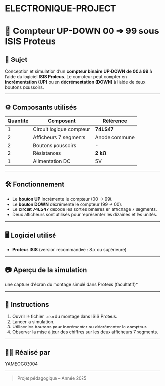 # ELECTRONIQUE-PROJECT

# 🔢 Compteur UP-DOWN 00 ➔ 99 sous ISIS Proteus

## 📝 Sujet

Conception et simulation d’un **compteur binaire UP-DOWN de 00 à 99** à l’aide du logiciel **ISIS Proteus**. Le compteur peut compter en **incrémentation (UP)** ou en **décrémentation (DOWN)** à l’aide de deux boutons poussoirs.

---

## ⚙️ Composants utilisés

| Quantité | Composant               | Référence     |
|----------|--------------------------|----------------|
| 1        | Circuit logique compteur | **74LS47**     |
| 2        | Afficheurs 7 segments    | Anode commune |
| 2        | Boutons poussoirs        | -              |
| 2        | Résistances              | **2 kΩ**       |
| 1        | Alimentation DC          | 5V             |

---

## 🛠️ Fonctionnement

- Le **bouton UP** incrémente le compteur (00 → 99).
- Le **bouton DOWN** décrémente le compteur (99 → 00).
- Le **circuit 74LS47** décode les sorties binaires en affichage 7 segments.
- Deux afficheurs sont utilisés pour représenter les dizaines et les unités.

---

## 🖥️ Logiciel utilisé

- **Proteus ISIS** (version recommandée : 8.x ou supérieure)

---

## 📷 Aperçu de la simulation

une capture d’écran du montage simulé dans Proteus (facultatif)*

---

## 🔧 Instructions

1. Ouvrir le fichier `.dsn` du montage dans ISIS Proteus.
2. Lancer la simulation.
3. Utiliser les boutons pour incrémenter ou décrémenter le compteur.
4. Observer la mise à jour des chiffres sur les deux afficheurs 7 segments.

---

## 👨‍💻 Réalisé par
YAMEOGO2004

---

> Projet pédagogique – Année 2025
